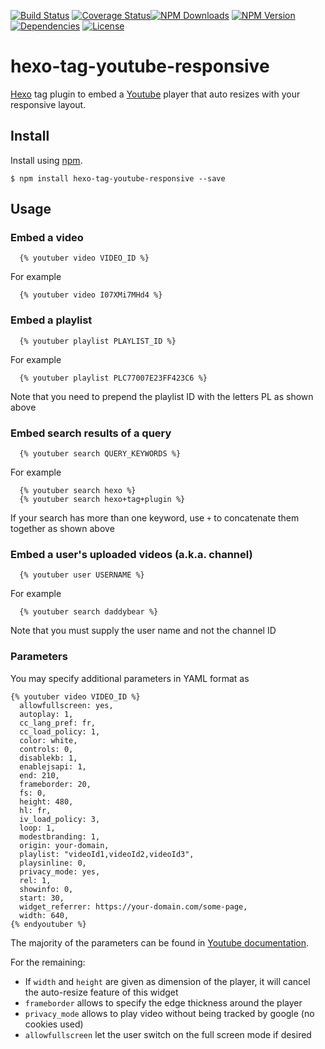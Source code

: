 [![Build Status](http://img.shields.io/travis/quocvu/hexo-tag-youtube-responsive.svg?style=for-the-badge)](https://travis-ci.org/quocvu/hexo-tag-youtube-responsive)
[![Coverage Status](https://img.shields.io/coveralls/quocvu/hexo-tag-youtube-responsive.svg?style=for-the-badge)](https://coveralls.io/github/quocvu/hexo-tag-youtube-responsive)[![NPM Downloads](https://img.shields.io/npm/dt/hexo-tag-youtube-responsive.svg?style=for-the-badge)](https://www.npmjs.com/package/hexo-tag-youtube-responsive)
[![NPM Version](https://img.shields.io/npm/v/hexo-tag-youtube-responsive.svg?style=for-the-badge)](https://www.npmjs.com/package/hexo-tag-youtube-responsive)
[![Dependencies](https://img.shields.io/david/quocvu/hexo-tag-youtube-responsive.svg?style=for-the-badge)](https://david-dm.org/quocvu/hexo-tag-youtube-responsive)
[![License](https://img.shields.io/github/license/quocvu/hexo-tag-youtube-responsive.svg?style=for-the-badge)](https://github.com/quocvu/hexo-tag-youtube-responsive/blob/master/LICENSE)

# hexo-tag-youtube-responsive

[Hexo] tag plugin to embed a [Youtube] player that auto resizes with your responsive layout.

## Install

Install using [npm][npm-url].

    $ npm install hexo-tag-youtube-responsive --save

## Usage

### Embed a video

```
  {% youtuber video VIDEO_ID %}
```

For example

```
  {% youtuber video I07XMi7MHd4 %}
```

### Embed a playlist

```
  {% youtuber playlist PLAYLIST_ID %}
```

For example

```
  {% youtuber playlist PLC77007E23FF423C6 %}
```

Note that you need to prepend the playlist ID with the letters PL as shown above

### Embed search results of a query

```
  {% youtuber search QUERY_KEYWORDS %}
```

For example

```
  {% youtuber search hexo %}
  {% youtuber search hexo+tag+plugin %}
```

If your search has more than one keyword, use `+` to concatenate them together as shown above

### Embed a user's uploaded videos (a.k.a. channel)

```
  {% youtuber user USERNAME %}
```

For example

```
  {% youtuber search daddybear %}
```

Note that you must supply the user name and not the channel ID

### Parameters

You may specify additional parameters in YAML format as

```
{% youtuber video VIDEO_ID %}
  allowfullscreen: yes,
  autoplay: 1,
  cc_lang_pref: fr,
  cc_load_policy: 1,
  color: white,
  controls: 0,
  disablekb: 1,
  enablejsapi: 1,
  end: 210,
  frameborder: 20,
  fs: 0,
  height: 480,
  hl: fr,
  iv_load_policy: 3,
  loop: 1,
  modestbranding: 1,
  origin: your-domain,
  playlist: "videoId1,videoId2,videoId3",
  playsinline: 0,
  privacy_mode: yes,
  rel: 1,
  showinfo: 0,
  start: 30,
  widget_referrer: https://your-domain.com/some-page,
  width: 640,
{% endyoutuber %}
```

The majority of the parameters can be found in [Youtube documentation].

For the remaining:

* If `width` and `height` are given as dimension of the player, it will cancel the auto-resize feature of this widget
* `frameborder` allows to specify the edge thickness around the player
* `privacy_mode` allows to play video without being tracked by google (no cookies used)
* `allowfullscreen` let the user switch on the full screen mode if desired


[npm-url]: https://npmjs.org/package/hexo-tag-youtube-responsive
[Hexo]: https://hexo.io/
[Youtube]: https://youtube.com/
[Youtube documentation]: https://developers.google.com/youtube/player_parameters
